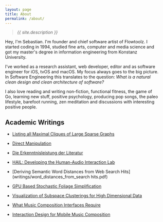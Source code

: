 ```yaml
---
layout: page
title: About
permalink: /about/
---
```

<blockquote>
   <i>{{ site.description }}</i>
</blockquote>
<p>
  Hey, I'm Sebastian. I'm founder and chief software artist of Flowtoolz. I started coding in 1994, studied fine arts, computer and media science and got my master's degree in information engineering from Konstanz University.
</p>
<p>
  I've worked as a research assistant, web developer, editor and as software engineer for iOS, tvOS and macOS. My focus always goes to the big picture. In Software Engineering this translates to the question: <i>What is a natural clean design and clean architecture of software?</i>
</p>
<p>
  I also love reading and writing non-fiction, functional fitness, the game of Go, learning new stuff, positive psychology, producing pop songs, the paleo lifestyle, barefoot running, zen meditation and discussions with interesting positive people.
</p>

## Academic Writings

* [Listing all Maximal Cliques of Large Sparse Graphs](writings/maximal_cliques.pdf)

* [Direct Manipulation](writings/direct_manipulation.pdf)

* [Die Erkenntnisleistung der Literatur](writings/die_erkenntnisleistung_der_literatur.pdf)

* [HAIL: Developing the Human-Audio Interaction Lab](writings/human_audio_interaction_lab.pdf)

* [Deriving Semantic Word Distances from Web Search Hits](writings/word_distances_from_search hits.pdf)

* [GPU Based Stochastic Foliage Simplification](writings/gpu_based_stochastic_foliage_simplification.pdf)

* [Visualization of Subspace Clusterings for High Dimensional Data](writings/visualization_of_subspace_clusterings_for_high_dimensional_data.pdf)

* [What Music Composition Interfaces Require](writings/what_music_composition_interfaces_require.pdf)

* [Interaction Design for Mobile Music Composition](writings/interaction_design_for_mobile_music_composition.pdf)
